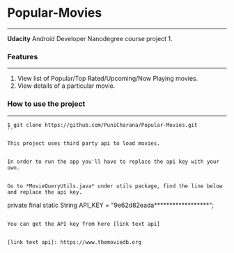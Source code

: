 # Popular-Movies
___
**Udacity** Android Developer Nanodegree course project 1.

### Features
___

1. View list of Popular/Top Rated/Upcoming/Now Playing movies.
2. View details of a particular movie.


### How to use the project
___


```
$ git clone https://github.com/PuniCharana/Popular-Movies.git
``

This project uses third party api to load movies.


In order to run the app you'll have to replace the api key with your own.


Go to *MovieQueryUtils.java* under utils package, find the line below and replace the api key.

```
private final static String API_KEY = "9e62d82eada******************";
```

You can get the API key from here [link text api]


[link text api]: https://www.themoviedb.org

